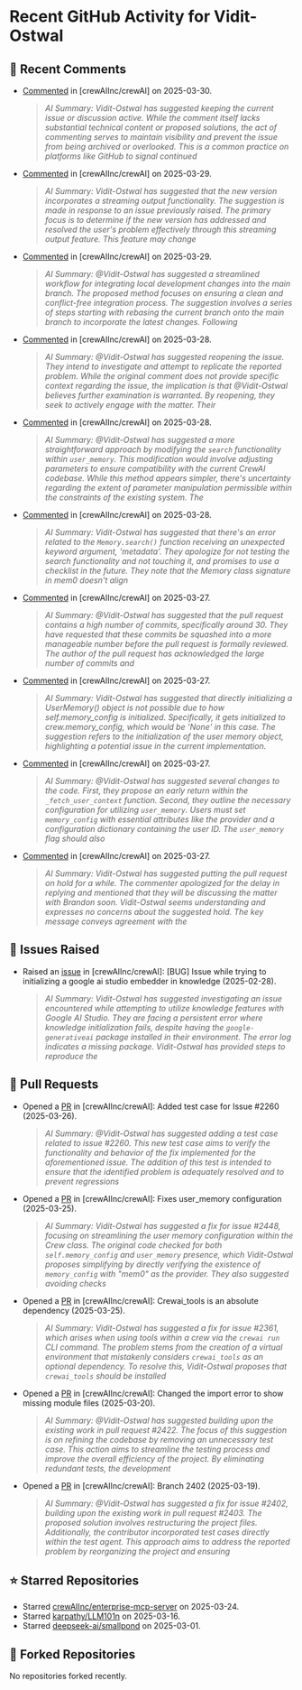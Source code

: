 # Recent GitHub Activity for Vidit-Ostwal

## 💬 Recent Comments
- [Commented](https://github.com/crewAIInc/crewAI/issues/2236#issuecomment-2764532388) in [crewAIInc/crewAI] on 2025-03-30.
  > *AI Summary: Vidit-Ostwal has suggested keeping the current issue or discussion active. While the comment itself lacks substantial technical content or proposed solutions, the act of commenting serves to maintain visibility and prevent the issue from being archived or overlooked. This is a common practice on platforms like GitHub to signal continued*
- [Commented](https://github.com/crewAIInc/crewAI/issues/2206#issuecomment-2763211461) in [crewAIInc/crewAI] on 2025-03-29.
  > *AI Summary: Vidit-Ostwal has suggested that the new version incorporates a streaming output functionality. The suggestion is made in response to an issue previously raised. The primary focus is to determine if the new version has addressed and resolved the user's problem effectively through this streaming output feature. This feature may change*
- [Commented](https://github.com/crewAIInc/crewAI/issues/1813#issuecomment-2763209980) in [crewAIInc/crewAI] on 2025-03-29.
  > *AI Summary: @Vidit-Ostwal has suggested a streamlined workflow for integrating local development changes into the main branch. The proposed method focuses on ensuring a clean and conflict-free integration process. The suggestion involves a series of steps starting with rebasing the current branch onto the main branch to incorporate the latest changes. Following*
- [Commented](https://github.com/crewAIInc/crewAI/issues/2055#issuecomment-2762472926) in [crewAIInc/crewAI] on 2025-03-28.
  > *AI Summary: @Vidit-Ostwal has suggested reopening the issue. They intend to investigate and attempt to replicate the reported problem. While the original comment does not provide specific context regarding the issue, the implication is that @Vidit-Ostwal believes further examination is warranted. By reopening, they seek to actively engage with the matter. Their*
- [Commented](https://github.com/crewAIInc/crewAI/pull/2495#issuecomment-2762343751) in [crewAIInc/crewAI] on 2025-03-28.
  > *AI Summary: @Vidit-Ostwal has suggested a more straightforward approach by modifying the `search` functionality within `user_memory`. This modification would involve adjusting parameters to ensure compatibility with the current CrewAI codebase. While this method appears simpler, there's uncertainty regarding the extent of parameter manipulation permissible within the constraints of the existing system. The*
- [Commented](https://github.com/crewAIInc/crewAI/pull/2495#issuecomment-2762340923) in [crewAIInc/crewAI] on 2025-03-28.
  > *AI Summary: Vidit-Ostwal has suggested that there's an error related to the `Memory.search()` function receiving an unexpected keyword argument, 'metadata'. They apologize for not testing the search functionality and not touching it, and promises to use a checklist in the future. They note that the Memory class signature in mem0 doesn't align*
- [Commented](https://github.com/crewAIInc/crewAI/pull/2469#issuecomment-2759330290) in [crewAIInc/crewAI] on 2025-03-27.
  > *AI Summary: @Vidit-Ostwal has suggested that the pull request contains a high number of commits, specifically around 30. They have requested that these commits be squashed into a more manageable number before the pull request is formally reviewed. The author of the pull request has acknowledged the large number of commits and*
- [Commented](https://github.com/crewAIInc/crewAI/pull/2469#issuecomment-2759303331) in [crewAIInc/crewAI] on 2025-03-27.
  > *AI Summary: Vidit-Ostwal has suggested that directly initializing a UserMemory() object is not possible due to how self.memory_config is initialized. Specifically, it gets initialized to crew.memory_config, which would be 'None' in this case. The suggestion refers to the initialization of the user memory object, highlighting a potential issue in the current implementation.*
- [Commented](https://github.com/crewAIInc/crewAI/pull/2469#issuecomment-2759008369) in [crewAIInc/crewAI] on 2025-03-27.
  > *AI Summary: @Vidit-Ostwal has suggested several changes to the code. First, they propose an early return within the `_fetch_user_context` function. Second, they outline the necessary configuration for utilizing `user_memory`. Users must set `memory_config` with essential attributes like the provider and a configuration dictionary containing the user ID. The `user_memory` flag should also*
- [Commented](https://github.com/crewAIInc/crewAI/pull/2469#issuecomment-2758263872) in [crewAIInc/crewAI] on 2025-03-27.
  > *AI Summary: Vidit-Ostwal has suggested putting the pull request on hold for a while. The commenter apologized for the delay in replying and mentioned that they will be discussing the matter with Brandon soon. Vidit-Ostwal seems understanding and expresses no concerns about the suggested hold. The key message conveys agreement with the*

## 🐛 Issues Raised
- Raised an [issue](https://github.com/crewAIInc/crewAI/issues/2255) in [crewAIInc/crewAI]: [BUG] Issue while trying to initializing a google ai studio embedder in knowledge (2025-02-28).
  > *AI Summary: Vidit-Ostwal has suggested investigating an issue encountered while attempting to utilize knowledge features with Google AI Studio. They are facing a persistent error where knowledge initialization fails, despite having the `google-generativeai` package installed in their environment. The error log indicates a missing package. Vidit-Ostwal has provided steps to reproduce the*

## 🚀 Pull Requests
- Opened a [PR](https://github.com/crewAIInc/crewAI/pull/2484) in [crewAIInc/crewAI]: Added test case for Issue #2260 (2025-03-26).
  > *AI Summary: @Vidit-Ostwal has suggested adding a test case related to issue #2260. This new test case aims to verify the functionality and behavior of the fix implemented for the aforementioned issue. The addition of this test is intended to ensure that the identified problem is adequately resolved and to prevent regressions*
- Opened a [PR](https://github.com/crewAIInc/crewAI/pull/2469) in [crewAIInc/crewAI]: Fixes user_memory configuration (2025-03-25).
  > *AI Summary: Vidit-Ostwal has suggested a fix for issue #2448, focusing on streamlining the user memory configuration within the Crew class. The original code checked for both `self.memory_config` and `user_memory` presence, which Vidit-Ostwal proposes simplifying by directly verifying the existence of `memory_config` with "mem0" as the provider. They also suggested avoiding checks*
- Opened a [PR](https://github.com/crewAIInc/crewAI/pull/2468) in [crewAIInc/crewAI]: Crewai_tools is an absolute dependency (2025-03-25).
  > *AI Summary: Vidit-Ostwal has suggested a fix for issue #2361, which arises when using tools within a crew via the `crewai run` CLI command. The problem stems from the creation of a virtual environment that mistakenly considers `crewai_tools` as an optional dependency. To resolve this, Vidit-Ostwal proposes that `crewai_tools` should be installed*
- Opened a [PR](https://github.com/crewAIInc/crewAI/pull/2423) in [crewAIInc/crewAI]: Changed the import error to show missing module files (2025-03-20).
  > *AI Summary: @Vidit-Ostwal has suggested building upon the existing work in pull request #2422. The focus of this suggestion is on refining the codebase by removing an unnecessary test case. This action aims to streamline the testing process and improve the overall efficiency of the project. By eliminating redundant tests, the development*
- Opened a [PR](https://github.com/crewAIInc/crewAI/pull/2408) in [crewAIInc/crewAI]: Branch 2402 (2025-03-19).
  > *AI Summary: @Vidit-Ostwal has suggested a fix for issue #2402, building upon the existing work in pull request #2403. The proposed solution involves restructuring the project files. Additionally, the contributor incorporated test cases directly within the test agent. This approach aims to address the reported problem by reorganizing the project and ensuring*

## ⭐ Starred Repositories
- Starred [crewAIInc/enterprise-mcp-server](https://github.com/crewAIInc/enterprise-mcp-server) on 2025-03-24.
- Starred [karpathy/LLM101n](https://github.com/karpathy/LLM101n) on 2025-03-16.
- Starred [deepseek-ai/smallpond](https://github.com/deepseek-ai/smallpond) on 2025-03-01.

## 🍴 Forked Repositories
No repositories forked recently.
